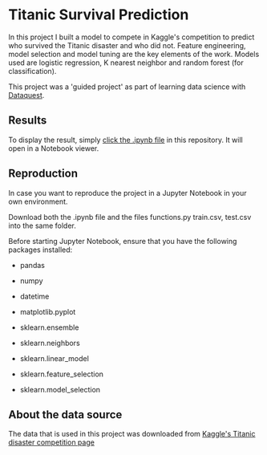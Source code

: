 # Titanic Survival Prediction

In this project I built a model to compete in Kaggle's competition to predict who survived the Titanic disaster and who did not. Feature engineering, model selection and model tuning are the key elements of the work. Models used are logistic regression, K nearest neighbor and random forest (for classification).

This project was a 'guided project' as part of learning data science with [Dataquest](https://www.dataquest.io).

## Results

To display the result, simply [click the .ipynb file](https://github.com/jasperquak/titanic_survival_prediction/blob/main/TitanicSurvivalPrediction.ipynb) in this repository. It will open in a Notebook viewer.

## Reproduction

In case you want to reproduce the project in a Jupyter Notebook in your own environment.

Download both the .ipynb file and the files functions.py train.csv, test.csv into the same folder.

Before starting Jupyter Notebook, ensure that you have the following packages installed:
* pandas
* numpy
* datetime
* matplotlib.pyplot

* sklearn.ensemble
* sklearn.neighbors
* sklearn.linear_model
* sklearn.feature_selection
* sklearn.model_selection

## About the data source

The data that is used in this project was downloaded from [Kaggle's Titanic disaster competition page](https://www.kaggle.com/competitions/titanic/data)
